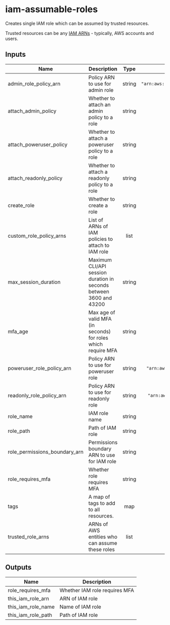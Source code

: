 # iam-assumable-roles

Creates single IAM role which can be assumed by trusted resources.

Trusted resources can be any [IAM ARNs](https://docs.aws.amazon.com/IAM/latest/UserGuide/reference_identifiers.html#identifiers-arns) - typically, AWS accounts and users.

<!-- BEGINNING OF PRE-COMMIT-TERRAFORM DOCS HOOK -->
## Inputs

| Name | Description | Type | Default | Required |
|------|-------------|:----:|:-----:|:-----:|
| admin\_role\_policy\_arn | Policy ARN to use for admin role | string | `"arn:aws:iam::aws:policy/AdministratorAccess"` | no |
| attach\_admin\_policy | Whether to attach an admin policy to a role | string | `"false"` | no |
| attach\_poweruser\_policy | Whether to attach a poweruser policy to a role | string | `"false"` | no |
| attach\_readonly\_policy | Whether to attach a readonly policy to a role | string | `"false"` | no |
| create\_role | Whether to create a role | string | `"false"` | no |
| custom\_role\_policy\_arns | List of ARNs of IAM policies to attach to IAM role | list | `[]` | no |
| max\_session\_duration | Maximum CLI/API session duration in seconds between 3600 and 43200 | string | `"3600"` | no |
| mfa\_age | Max age of valid MFA (in seconds) for roles which require MFA | string | `"86400"` | no |
| poweruser\_role\_policy\_arn | Policy ARN to use for poweruser role | string | `"arn:aws:iam::aws:policy/PowerUserAccess"` | no |
| readonly\_role\_policy\_arn | Policy ARN to use for readonly role | string | `"arn:aws:iam::aws:policy/ReadOnlyAccess"` | no |
| role\_name | IAM role name | string | `""` | no |
| role\_path | Path of IAM role | string | `"/"` | no |
| role\_permissions\_boundary\_arn | Permissions boundary ARN to use for IAM role | string | `""` | no |
| role\_requires\_mfa | Whether role requires MFA | string | `"true"` | no |
| tags | A map of tags to add to all resources. | map | `{}` | no |
| trusted\_role\_arns | ARNs of AWS entities who can assume these roles | list | `[]` | no |

## Outputs

| Name | Description |
|------|-------------|
| role\_requires\_mfa | Whether IAM role requires MFA |
| this\_iam\_role\_arn | ARN of IAM role |
| this\_iam\_role\_name | Name of IAM role |
| this\_iam\_role\_path | Path of IAM role |

<!-- END OF PRE-COMMIT-TERRAFORM DOCS HOOK -->
